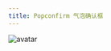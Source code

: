 ```yaml
---
title: Popconfirm 气泡确认框
---
```

![avatar](http://10.101.10.57/components/other/components/popconfirm_.jpg)